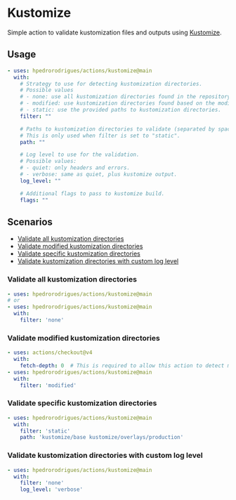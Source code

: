 # Kustomize

Simple action to validate kustomization files and outputs using [Kustomize].

## Usage

```yaml
- uses: hpedrorodrigues/actions/kustomize@main
  with:
    # Strategy to use for detecting kustomization directories.
    # Possible values
    # - none: use all kustomization directories found in the repository.
    # - modified: use kustomization directories found based on the modified files.
    # - static: use the provided paths to kustomization directories.
    filter: ""

    # Paths to kustomization directories to validate (separated by space).
    # This is only used when filter is set to "static".
    path: ""

    # Log level to use for the validation.
    # Possible values:
    # - quiet: only headers and errors.
    # - verbose: same as quiet, plus kustomize output.
    log_level: ""

    # Additional flags to pass to kustomize build.
    flags: ""
```

## Scenarios

- [Validate all kustomization directories](#validate-all-kustomization-directories)
- [Validate modified kustomization directories](#validate-modified-kustomization-directories)
- [Validate specific kustomization directories](#validate-specific-kustomization-directories)
- [Validate kustomization directories with custom log level](#validate-kustomization-directories-with-custom-log-level)

### Validate all kustomization directories

```yaml
- uses: hpedrorodrigues/actions/kustomize@main
# or
- uses: hpedrorodrigues/actions/kustomize@main
  with:
    filter: 'none'
```

### Validate modified kustomization directories

```yaml
- uses: actions/checkout@v4
  with:
    fetch-depth: 0  # This is required to allow this action to detect modified files.
- uses: hpedrorodrigues/actions/kustomize@main
  with:
    filter: 'modified'
```

### Validate specific kustomization directories

```yaml
- uses: hpedrorodrigues/actions/kustomize@main
  with:
    filter: 'static'
    path: 'kustomize/base kustomize/overlays/production'
```

### Validate kustomization directories with custom log level

```yaml
- uses: hpedrorodrigues/actions/kustomize@main
  with:
    filter: 'none'
    log_level: 'verbose'
```



[Kustomize]: https://kustomize.io
